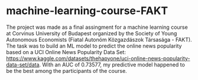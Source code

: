 # machine-learning-course-FAKT

The project was made as a final assingment for a machine learning course 
at Corvinus University of Budapest organized by the Society of Young 
Autonomous Economists (Fiatal Autonóm Közgazdászok Társasága - FAKT).
The task was to build an ML model to predict the online news popularity based on a UCI Online News Popularity Data Set: https://www.kaggle.com/datasets/thehapyone/uci-online-news-popularity-data-set/data.
With an AUC of 0.73577, my predictive model happened to be the best among the participants of the course.
